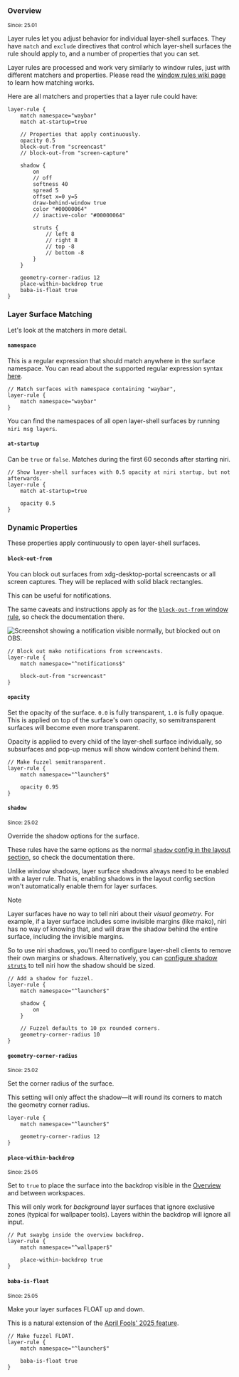 ### Overview

<sup>Since: 25.01</sup>

Layer rules let you adjust behavior for individual layer-shell surfaces.
They have `match` and `exclude` directives that control which layer-shell surfaces the rule should apply to, and a number of properties that you can set.

Layer rules are processed and work very similarly to window rules, just with different matchers and properties.
Please read the [window rules wiki page](./Configuration:-Window-Rules.md) to learn how matching works.

Here are all matchers and properties that a layer rule could have:

```kdl
layer-rule {
    match namespace="waybar"
    match at-startup=true

    // Properties that apply continuously.
    opacity 0.5
    block-out-from "screencast"
    // block-out-from "screen-capture"

    shadow {
        on
        // off
        softness 40
        spread 5
        offset x=0 y=5
        draw-behind-window true
        color "#00000064"
        // inactive-color "#00000064"

        struts {
            // left 8
            // right 8
            // top -8
            // bottom -8
        }
    }

    geometry-corner-radius 12
    place-within-backdrop true
    baba-is-float true
}
```

### Layer Surface Matching

Let's look at the matchers in more detail.

#### `namespace`

This is a regular expression that should match anywhere in the surface namespace.
You can read about the supported regular expression syntax [here](https://docs.rs/regex/latest/regex/#syntax).

```kdl
// Match surfaces with namespace containing "waybar",
layer-rule {
    match namespace="waybar"
}
```

You can find the namespaces of all open layer-shell surfaces by running `niri msg layers`.

#### `at-startup`

Can be `true` or `false`.
Matches during the first 60 seconds after starting niri.

```kdl
// Show layer-shell surfaces with 0.5 opacity at niri startup, but not afterwards.
layer-rule {
    match at-startup=true

    opacity 0.5
}
```

### Dynamic Properties

These properties apply continuously to open layer-shell surfaces.

#### `block-out-from`

You can block out surfaces from xdg-desktop-portal screencasts or all screen captures.
They will be replaced with solid black rectangles.

This can be useful for notifications.

The same caveats and instructions apply as for the [`block-out-from` window rule](./Configuration:-Window-Rules.md#block-out-from), so check the documentation there.

![Screenshot showing a notification visible normally, but blocked out on OBS.](./img/layer-block-out-from-screencast.png)

```kdl
// Block out mako notifications from screencasts.
layer-rule {
    match namespace="^notifications$"

    block-out-from "screencast"
}
```

#### `opacity`

Set the opacity of the surface.
`0.0` is fully transparent, `1.0` is fully opaque.
This is applied on top of the surface's own opacity, so semitransparent surfaces will become even more transparent.

Opacity is applied to every child of the layer-shell surface individually, so subsurfaces and pop-up menus will show window content behind them.

```kdl
// Make fuzzel semitransparent.
layer-rule {
    match namespace="^launcher$"

    opacity 0.95
}
```

#### `shadow`

<sup>Since: 25.02</sup>

Override the shadow options for the surface.

These rules have the same options as the normal [`shadow` config in the layout section](./Configuration:-Layout.md#shadow), so check the documentation there.

Unlike window shadows, layer surface shadows always need to be enabled with a layer rule.
That is, enabling shadows in the layout config section won't automatically enable them for layer surfaces.

> [!NOTE]
> Layer surfaces have no way to tell niri about their *visual geometry*.
> For example, if a layer surface includes some invisible margins (like mako), niri has no way of knowing that, and will draw the shadow behind the entire surface, including the invisible margins.
>
> So to use niri shadows, you'll need to configure layer-shell clients to remove their own margins or shadows.
> Alternatively, you can [configure shadow `struts`](./Configuration:-Layout.md#shadow)
> to tell niri how the shadow should be sized.

```kdl
// Add a shadow for fuzzel.
layer-rule {
    match namespace="^launcher$"

    shadow {
        on
    }

    // Fuzzel defaults to 10 px rounded corners.
    geometry-corner-radius 10
}
```

#### `geometry-corner-radius`

<sup>Since: 25.02</sup>

Set the corner radius of the surface.

This setting will only affect the shadow—it will round its corners to match the geometry corner radius.

```kdl
layer-rule {
    match namespace="^launcher$"

    geometry-corner-radius 12
}
```

#### `place-within-backdrop`

<sup>Since: 25.05</sup>

Set to `true` to place the surface into the backdrop visible in the [Overview](./Overview.md) and between workspaces.

This will only work for *background* layer surfaces that ignore exclusive zones (typical for wallpaper tools).
Layers within the backdrop will ignore all input.

```kdl
// Put swaybg inside the overview backdrop.
layer-rule {
    match namespace="^wallpaper$"

    place-within-backdrop true
}
```

#### `baba-is-float`

<sup>Since: 25.05</sup>

Make your layer surfaces FLOAT up and down.

This is a natural extension of the [April Fools' 2025 feature](./Configuration:-Window-Rules.md#baba-is-float).

```kdl
// Make fuzzel FLOAT.
layer-rule {
    match namespace="^launcher$"

    baba-is-float true
}
```
